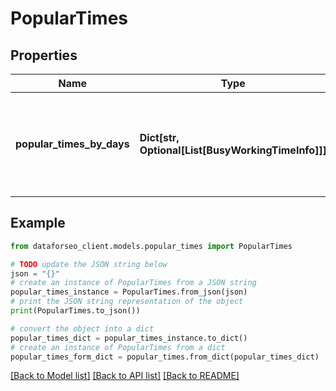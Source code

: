 # PopularTimes


## Properties

Name | Type | Description | Notes
------------ | ------------- | ------------- | -------------
**popular_times_by_days** | **Dict[str, Optional[List[BusyWorkingTimeInfo]]]** | popular hours information about busy hours of the local establishment on each day of the week | [optional] 

## Example

```python
from dataforseo_client.models.popular_times import PopularTimes

# TODO update the JSON string below
json = "{}"
# create an instance of PopularTimes from a JSON string
popular_times_instance = PopularTimes.from_json(json)
# print the JSON string representation of the object
print(PopularTimes.to_json())

# convert the object into a dict
popular_times_dict = popular_times_instance.to_dict()
# create an instance of PopularTimes from a dict
popular_times_form_dict = popular_times.from_dict(popular_times_dict)
```
[[Back to Model list]](../README.md#documentation-for-models) [[Back to API list]](../README.md#documentation-for-api-endpoints) [[Back to README]](../README.md)



